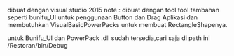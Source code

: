 dibuat dengan visual studio 2015
note :
dibuat dengan tool tool tambahan seperti bunifu_UI untuk penggunaan Button dan Drag Aplikasi
dan membutuhkan VisualBasicPowerPacks untuk membuat RectangleShapenya.

untuk Bunifu_UI dan PowerPack .dll sudah tersedia,cari saja di path ini /Restoran/bin/Debug
